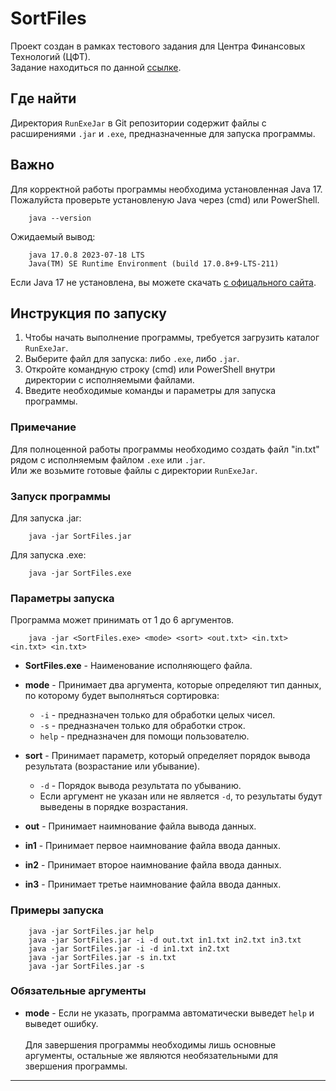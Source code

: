 # SortFiles

Проект создан в рамках тестового задания для Центра Финансовых Технологий (ЦФТ).<br>
Задание находиться по данной [ссылке](https://drive.google.com/file/d/10qhGjn7biURykP8hIcT6NJHoGX-WOHUh/view).

## Где найти

Директория `RunExeJar` в Git репозитории содержит файлы с расширениями `.jar` и `.exe`, предназначенные для запуска программы.

## Важно

Для корректной работы программы необходима установленная Java 17.  
Пожалуйста проверьте установленую Java через (cmd) или PowerShell.

```
    java --version
```

Ожидаемый вывод:
```
    java 17.0.8 2023-07-18 LTS
    Java(TM) SE Runtime Environment (build 17.0.8+9-LTS-211)
```

Если Java 17 не установлена, вы можете скачать [с офицального сайта](https://www.oracle.com/java/technologies/javase/jdk17-archive-downloads.html).

## Инструкция по запуску

1.  Чтобы начать выполнение программы, требуется загрузить каталог `RunExeJar`.
2.  Выберите файл для запуска: либо `.exe`, либо `.jar`.
3.  Откройте командную строку (cmd) или PowerShell внутри директории с исполняемыми файлами.
4.  Введите необходимые команды и параметры для запуска программы.

### Примечание

Для полноценной работы программы необходимо создать файл "in.txt" рядом с исполняемым файлом `.exe` или `.jar`.  
Или же возьмите готовые файлы с директории `RunExeJar`.

### Запуск программы

Для запуска .jar:

```
    java -jar SortFiles.jar 
```
Для запуска .exe:

```
    java -jar SortFiles.exe 
```

### Параметры запуска

Программа может принимать от 1 до 6 аргументов.

```
    java -jar <SortFiles.exe> <mode> <sort> <out.txt> <in.txt> <in.txt> <in.txt>
```
-  __SortFiles.exe__ - Наименование исполняющего файла.

-  __mode__ - Принимает два аргумента, которые определяют тип данных, по которому будет выполняться сортировка:
    - ```-i```  - предназначен только для обработки целых чисел.
    - ```-s```  - предназначен только для обработки строк.
    - ```help```  - предназначен для помощи пользователю.

-  __sort__ - Принимает параметр, который определяет порядок вывода результата (возрастание или убывание).
    - ```-d```  - Порядок вывода результата по убыванию.
    - Если аргумент не указан или не является ```-d```, то результаты будут выведены в порядке возрастания.

-  __out__ - Принимает наимнование файла вывода данных.
-  __in1__ - Принимает первое наимнование файла ввода данных.
-  __in2__ - Принимает второе наимнование файла ввода данных.
-  __in3__ - Принимает третье наимнование файла ввода данных.

### Примеры запуска

```
    java -jar SortFiles.jar help
    java -jar SortFiles.jar -i -d out.txt in1.txt in2.txt in3.txt
    java -jar SortFiles.jar -i -d in1.txt in2.txt
    java -jar SortFiles.jar -s in.txt
    java -jar SortFiles.jar -s 
```

### Обязательные аргументы

+  __mode__ - Если не указать, программа автоматически выведет ```help``` и выведет ошибку.<br><br>
Для завершения программы необходимы лишь основные аргументы, остальные же являются необязательными для звершения программы.

---





